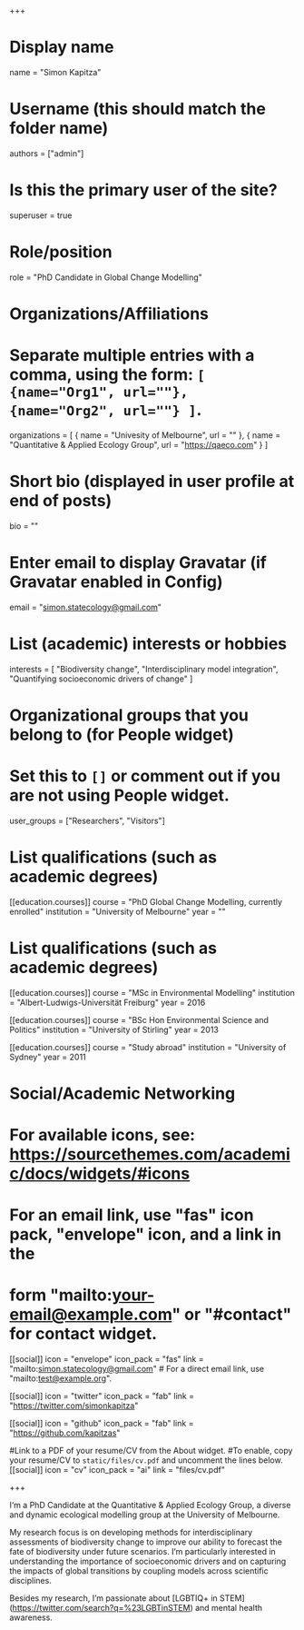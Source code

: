 +++
# Display name
name = "Simon Kapitza"

# Username (this should match the folder name)
authors = ["admin"]

# Is this the primary user of the site?
superuser = true

# Role/position
role = "PhD Candidate in Global Change Modelling"

# Organizations/Affiliations
#   Separate multiple entries with a comma, using the form: `[ {name="Org1", url=""}, {name="Org2", url=""} ]`.
organizations = [ { name = "Univesity of Melbourne", url = "" }, { name = "Quantitative & Applied Ecology Group", url = "https://qaeco.com" } ]

# Short bio (displayed in user profile at end of posts)
bio = ""

# Enter email to display Gravatar (if Gravatar enabled in Config)
email = "simon.statecology@gmail.com"

# List (academic) interests or hobbies
interests = [
  "Biodiversity change",
  "Interdisciplinary model integration",
  "Quantifying socioeconomic drivers of change"
]

# Organizational groups that you belong to (for People widget)
#   Set this to `[]` or comment out if you are not using People widget.
user_groups = ["Researchers", "Visitors"]

# List qualifications (such as academic degrees)
[[education.courses]]
  course = "PhD Global Change Modelling, currently enrolled"
  institution = "University of Melbourne"
  year = ""

# List qualifications (such as academic degrees)
[[education.courses]]
  course = "MSc in Environmental Modelling"
  institution = "Albert-Ludwigs-Universität Freiburg"
  year = 2016

[[education.courses]]
  course = "BSc Hon Environmental Science and Politics"
  institution = "University of Stirling"
  year = 2013
  
  [[education.courses]]
  course = "Study abroad"
  institution = "University of Sydney"
  year = 2011

# Social/Academic Networking
# For available icons, see: https://sourcethemes.com/academic/docs/widgets/#icons
#   For an email link, use "fas" icon pack, "envelope" icon, and a link in the
#   form "mailto:your-email@example.com" or "#contact" for contact widget.

[[social]]
  icon = "envelope"
  icon_pack = "fas"
  link = "mailto:simon.statecology@gmail.com"  # For a direct email link, use "mailto:test@example.org".

[[social]]
  icon = "twitter"
  icon_pack = "fab"
  link = "https://twitter.com/simonkapitza"

[[social]]
  icon = "github"
  icon_pack = "fab"
  link = "https://github.com/kapitzas"

#Link to a PDF of your resume/CV from the About widget.
#To enable, copy your resume/CV to `static/files/cv.pdf` and uncomment the lines below.
[[social]]
  icon = "cv"
  icon_pack = "ai"
  link = "files/cv.pdf"

+++

I‘m a PhD Candidate at the Quantitative & Applied Ecology Group, a diverse and dynamic ecological modelling group at the University of Melbourne.

My research focus is on developing methods for interdisciplinary assessments of biodiversity change to improve our ability to forecast the fate of biodiversity under future scenarios. I’m particularly interested in understanding the importance of socioeconomic drivers and on capturing the impacts of global transitions by coupling models across scientific disciplines.

Besides my research, I’m passionate about [LGBTIQ+ in STEM] (https://twitter.com/search?q=%23LGBTinSTEM) and mental health awareness.
